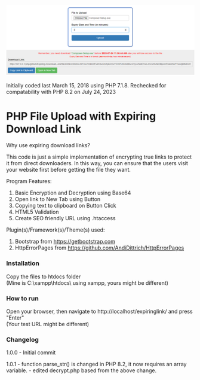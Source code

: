 <p style="text-align: center"><img src="https://github.com/jfpasixm/expiringlink/blob/main/img/screenshot.png" alt="screenshot"></p>

Initially coded last March 15, 2018 using PHP 7.1.8. Rechecked for compatability with PHP 8.2 on July 24, 2023

# PHP File Upload with Expiring Download Link
Why use expiring download links?

This code is just a simple implementation of encrypting true links to protect it
from direct downloaders. In this way, you can ensure that the users visit your
website first before getting the file they want.

Program Features:
1. Basic Encryption and Decryption using Base64
2. Open link to New Tab using Button
3. Copying text to clipboard on Button Click
4. HTML5 Validation
5. Create SEO friendly URL using .htaccess

Plugin(s)/Framework(s)/Theme(s) used:
1. Bootstrap from https://getbootstrap.com
2. HttpErrorPages from https://github.com/AndiDittrich/HttpErrorPages

### Installation

Copy the files to htdocs folder<br>(Mine is C:\xampp\htdocs\ using xampp, yours might be different)

### How to run
Open your browser, then navigate to http://localhost/expiringlink/ and press "Enter"<br>(Your test URL might be different)

### Changelog

1.0.0    - Initial commit

1.0.1    - function parse_str() is changed in PHP 8.2, it now requires an array variable.
         - edited decrypt.php based from the above change.